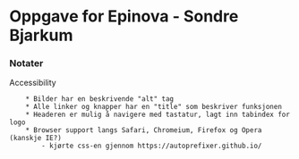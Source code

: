 # Oppgave for Epinova - Sondre Bjarkum

### Notater

Accessibility
```
    * Bilder har en beskrivende "alt" tag
    * Alle linker og knapper har en "title" som beskriver funksjonen
    * Headeren er mulig å navigere med tastatur, lagt inn tabindex for logo
    * Browser support langs Safari, Chromeium, Firefox og Opera (kanskje IE?)
        - kjørte css-en gjennom https://autoprefixer.github.io/

```

